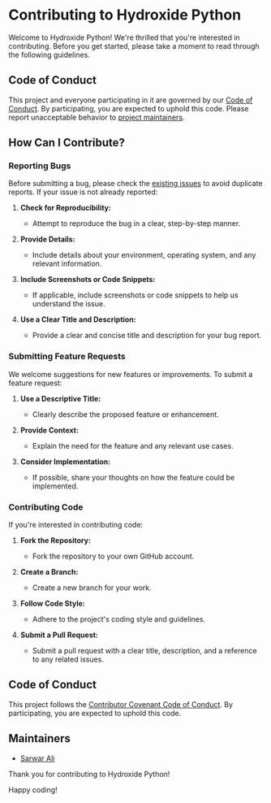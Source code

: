 # Contributing to Hydroxide Python

Welcome to Hydroxide Python! We're thrilled that you're interested in contributing. Before you get started, please take a moment to read through the following guidelines.

## Code of Conduct

This project and everyone participating in it are governed by our [Code of Conduct](CODE_OF_CONDUCT.md). By participating, you are expected to uphold this code. Please report unacceptable behavior to [project maintainers](#maintainers).

## How Can I Contribute?

### Reporting Bugs

Before submitting a bug, please check the [existing issues](../../issues) to avoid duplicate reports. If your issue is not already reported:

1. **Check for Reproducibility:**
   - Attempt to reproduce the bug in a clear, step-by-step manner.

2. **Provide Details:**
   - Include details about your environment, operating system, and any relevant information.

3. **Include Screenshots or Code Snippets:**
   - If applicable, include screenshots or code snippets to help us understand the issue.

4. **Use a Clear Title and Description:**
   - Provide a clear and concise title and description for your bug report.

### Submitting Feature Requests

We welcome suggestions for new features or improvements. To submit a feature request:

1. **Use a Descriptive Title:**
   - Clearly describe the proposed feature or enhancement.

2. **Provide Context:**
   - Explain the need for the feature and any relevant use cases.

3. **Consider Implementation:**
   - If possible, share your thoughts on how the feature could be implemented.

### Contributing Code

If you're interested in contributing code:

1. **Fork the Repository:**
   - Fork the repository to your own GitHub account.

2. **Create a Branch:**
   - Create a new branch for your work.

3. **Follow Code Style:**
   - Adhere to the project's coding style and guidelines.

4. **Submit a Pull Request:**
   - Submit a pull request with a clear title, description, and a reference to any related issues.

## Code of Conduct

This project follows the [Contributor Covenant Code of Conduct](CODE_OF_CONDUCT.md). By participating, you are expected to uphold this code.

## Maintainers

- [Sarwar Ali](mailto:sarwaralisiddiqui@gmail.com)

Thank you for contributing to Hydroxide Python!

Happy coding!
